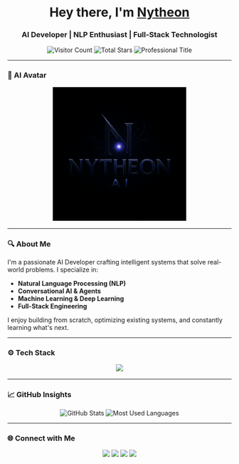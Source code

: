 <h1 align="center">Hey there, I'm <a href="https://github.com/Nytheon">Nytheon</a></h1>
<h3 align="center">AI Developer | NLP Enthusiast | Full-Stack Technologist</h3>

<p align="center">
  <img src="https://komarev.com/ghpvc/?username=nytheon&style=flat-square&color=blue" alt="Visitor Count" />
  <img src="https://img.shields.io/github/stars/Nytheon?style=flat-square&color=yellow" alt="Total Stars" />
  <img src="https://img.shields.io/badge/Title-AI%20Developer-blueviolet?style=flat-square" alt="Professional Title" />
</p>

---

### 🤖 AI Avatar

<p align="center">
  <img src="https://raw.githubusercontent.com/BinaryDev-0100101/hi/refs/heads/main/ai.png" alt="AI Avatar" width="300"/>
</p>

---

### 🔍 About Me

I'm a passionate AI Developer crafting intelligent systems that solve real-world problems. I specialize in:

- **Natural Language Processing (NLP)**
- **Conversational AI & Agents**
- **Machine Learning & Deep Learning**
- **Full-Stack Engineering**

I enjoy building from scratch, optimizing existing systems, and constantly learning what's next.

---

### ⚙️ Tech Stack

<p align="center">
  <img src="https://skillicons.dev/icons?i=python,cpp,cs,java,js,nodejs,html,css,react,docker,linux,bash,git,postgres,mysql" />
</p>

---

### 📈 GitHub Insights

<p align="center">
  <img src="https://github-readme-stats.vercel.app/api?username=nytheon&show_icons=true&theme=tokyonight" alt="GitHub Stats" />
  <img src="https://github-readme-stats.vercel.app/api/top-langs/?username=nytheon&layout=compact&theme=tokyonight" alt="Most Used Languages" />
</p>

---

### 🌐 Connect with Me

<p align="center">
  <a href="mailto:nytheonai@gmail.com" target="_blank"><img src="https://img.shields.io/badge/Gmail-D14836?style=for-the-badge&logo=gmail&logoColor=white" /></a>
  <a href="https://x.com/NytheonAi" target="_blank"><img src="https://img.shields.io/badge/X-%231DA1F2.svg?style=for-the-badge&logo=X&logoColor=white" /></a>
  <a href="https://www.instagram.com/nytheonai" target="_blank"><img src="https://img.shields.io/badge/Instagram-E4405F?style=for-the-badge&logo=instagram&logoColor=white" /></a>
  <a href="https://t.me/nytheon" target="_blank"><img src="https://img.shields.io/badge/Telegram-2CA5E0?style=for-the-badge&logo=telegram&logoColor=white" /></a>
</p>
